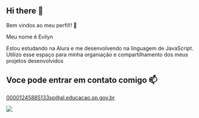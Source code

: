 ## Hi there 👋

Bem vindos ao meu perfil!! 💜

Meu nome é Evilyn 

Estou estudando na Alura e me desenvolvendo na linguagem de JavaScript.
Utilizo esse espaço para minha organiação e compartilhamento dos meus projetos desenvolvidos 

## Voce pode entrar em contato comigo 📫 

00001245885133sp@al.educacao.sp.gov.br

![](https://media1.tenor.com/m/F8L2YUUrxugAAAAC/spop-she-ra.gif)

